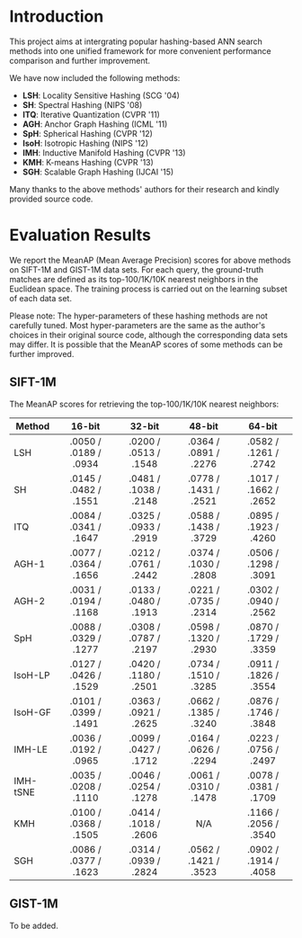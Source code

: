 # Introduction

This project aims at intergrating popular hashing-based ANN search methods into one unified framework for more convenient performance comparison and further improvement.

We have now included the following methods:

* **LSH**: Locality Sensitive Hashing (SCG '04)
* **SH**: Spectral Hashing (NIPS '08)
* **ITQ**: Iterative Quantization (CVPR '11)
* **AGH**: Anchor Graph Hashing (ICML '11)
* **SpH**: Spherical Hashing (CVPR '12)
* **IsoH**: Isotropic Hashing (NIPS '12)
* **IMH**: Inductive Manifold Hashing (CVPR '13)
* **KMH**: K-means Hashing (CVPR '13)
* **SGH**: Scalable Graph Hashing (IJCAI '15)

Many thanks to the above methods' authors for their research and kindly provided source code.

# Evaluation Results

We report the MeanAP (Mean Average Precision) scores for above methods on SIFT-1M and GIST-1M data sets. For each query, the ground-truth matches are defined as its top-100/1K/10K nearest neighbors in the Euclidean space. The training process is carried out on the learning subset of each data set.

Please note: The hyper-parameters of these hashing methods are not carefully tuned. Most hyper-parameters are the same as the author's choices in their original source code, although the corresponding data sets may differ. It is possible that the MeanAP scores of some methods can be further improved.

## SIFT-1M

The MeanAP scores for retrieving the top-100/1K/10K nearest neighbors:

| Method | 16-bit                | 32-bit                | 48-bit                | 64-bit                |
|--------|:---------------------:|:---------------------:|:---------------------:|:---------------------:|
|LSH     | .0050 / .0189 / .0934 | .0200 / .0513 / .1548 | .0364 / .0891 / .2276 | .0582 / .1261 / .2742 |
|SH      | .0145 / .0482 / .1551 | .0481 / .1038 / .2148 | .0778 / .1431 / .2521 | .1017 / .1662 / .2652 |
|ITQ     | .0084 / .0341 / .1647 | .0325 / .0933 / .2919 | .0588 / .1438 / .3729 | .0895 / .1923 / .4260 |
|AGH-1   | .0077 / .0364 / .1656 | .0212 / .0761 / .2442 | .0374 / .1030 / .2808 | .0506 / .1298 / .3091 |
|AGH-2   | .0031 / .0194 / .1168 | .0133 / .0480 / .1913 | .0221 / .0735 / .2314 | .0302 / .0940 / .2562 |
|SpH     | .0088 / .0329 / .1277 | .0308 / .0787 / .2197 | .0598 / .1320 / .2930 | .0870 / .1729 / .3359 |
|IsoH-LP | .0127 / .0426 / .1529 | .0420 / .1180 / .2501 | .0734 / .1510 / .3285 | .0911 / .1826 / .3554 |
|IsoH-GF | .0101 / .0399 / .1491 | .0363 / .0921 / .2625 | .0662 / .1385 / .3240 | .0876 / .1746 / .3848 |
|IMH-LE  | .0036 / .0192 / .0965 | .0099 / .0427 / .1712 | .0164 / .0626 / .2294 | .0223 / .0756 / .2497 |
|IMH-tSNE| .0035 / .0208 / .1110 | .0046 / .0254 / .1278 | .0061 / .0310 / .1478 | .0078 / .0381 / .1709 |
|KMH     | .0100 / .0368 / .1505 | .0414 / .1018 / .2606 | N/A                   | .1166 / .2056 / .3540 |
|SGH     | .0086 / .0377 / .1623 | .0314 / .0939 / .2824 | .0562 / .1421 / .3523 | .0902 / .1914 / .4058 |

## GIST-1M

To be added.
